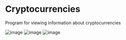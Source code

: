 # Cryptocurrencies
Program for viewing information about cryptocurrencies


![image](https://github.com/kutukov2000/Cryptocurrencies/assets/73742110/73005fc0-f003-40c5-91a7-5165148d69aa)
![image](https://github.com/kutukov2000/Cryptocurrencies/assets/73742110/fa0bcf49-e226-4eec-9ca0-fff8e12d3fac)
![image](https://github.com/kutukov2000/Cryptocurrencies/assets/73742110/349e09da-f6c8-4628-b9c1-86e21319819c)
